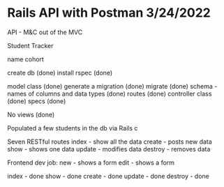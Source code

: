 # Rails API with Postman 3/24/2022

API - M&C out of the MVC

Student Tracker

name
cohort

create db (done)
install rspec (done)


model class (done)
generate a migration (done)
migrate (done)
schema - names of columns and data types (done)
routes (done)
controller class (done)
specs (done)


No views (done)


Populated a few students in the db via Rails c

Seven RESTful routes
index - show all the data
create - posts new data
show - shows one data
update - modifies data
destroy - removes data

Frontend dev job:
new - shows a form
edit - shows a form


index - done
show - done
create - done
update - done
destroy - done
